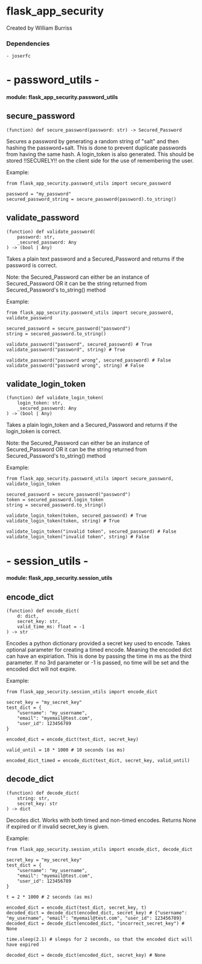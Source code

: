 # flask_app_security

Created by William Burriss

### Dependencies

    - joserfc


# - password_utils -
#### module: flask_app_security.password_utils

## secure_password

```
(function) def secure_password(password: str) -> Secured_Password
```

Secures a password by generating a random string of "salt"
and then hashing the password+salt. This is done to prevent
duplicate passwords from having the same hash. A login_token
is also generated. This should be stored !!SECURELY!! on the
client side for the use of remembering the user. 

Example:
```
from flask_app_security.password_utils import secure_password

password = "my_password"
secured_password_string = secure_password(password).to_string()
```

## validate_password

```
(function) def validate_password(
    password: str,
    _secured_password: Any
) -> (bool | Any)
```

Takes a plain text password and a Secured_Password and returns
if the password is correct.

Note: the Secured_Password can either be an instance of
Secured_Password OR it can be the string returned from
Secured_Password's to_string() method

Example:
```
from flask_app_security.password_utils import secure_password, validate_password

secured_password = secure_password("password")
string = secured_password.to_string()

validate_password("password", secured_password) # True
validate_password("password", string) # True

validate_password("password wrong", secured_password) # False
validate_password("password wrong", string) # False
```

## validate_login_token

```
(function) def validate_login_token(
    login_token: str,
    _secured_password: Any
) -> (bool | Any)
```

Takes a plain login_token and a Secured_Password and returns
if the login_token is correct.

Note: the Secured_Password can either be an instance of
Secured_Password OR it can be the string returned from
Secured_Password's to_string() method

Example:
```
from flask_app_security.password_utils import secure_password, validate_login_token

secured_password = secure_password("password")
token = secured_password.login_token
string = secured_password.to_string()

validate_login_token(token, secured_password) # True
validate_login_token(token, string) # True

validate_login_token("invalid token", secured_password) # False
validate_login_token("invalid token", string) # False
```

# - session_utils -
#### module: flask_app_security.session_utils

## encode_dict

```
(function) def encode_dict(
    d: dict,
    secret_key: str,
    valid_time_ms: float = -1
) -> str
```

Encodes a python dictionary provided a secret key used to
encode. Takes optional parameter for creating a timed
encode. Meaning the encoded dict can have an expiriation.
This is done by passing the time in ms as the third 
parameter. If no 3rd parameter or -1 is passed, no time
will be set and the encoded dict will not expire.

Example:
```
from flask_app_security.session_utils import encode_dict

secret_key = "my_secret_key"
test_dict = {
    "username": "my_username",
    "email": "myemail@test.com",
    "user_id": 123456789
}

encoded_dict = encode_dict(test_dict, secret_key)

valid_until = 10 * 1000 # 10 seconds (as ms)

encoded_dict_timed = encode_dict(test_dict, secret_key, valid_until)
```

## decode_dict

```
(function) def decode_dict(
    string: str,
    secret_key: str
) -> dict
```

Decodes dict. Works with both timed and non-timed encodes.
Returns None if expired or if invalid secret_key is given.  

Example:
```
from flask_app_security.session_utils import encode_dict, decode_dict

secret_key = "my_secret_key"
test_dict = {
    "username": "my_username",
    "email": "myemail@test.com",
    "user_id": 123456789
}

t = 2 * 1000 # 2 seconds (as ms)

encoded_dict = encode_dict(test_dict, secret_key, t)
decoded_dict = decode_dict(encoded_dict, secret_key) # {"username": "my_username", "email": "myemail@test.com", "user_id": 123456789}
decoded_dict = decode_dict(encoded_dict, "incorrect_secret_key") # None

time.sleep(2.1) # sleeps for 2 seconds, so that the encoded dict will have expired

decoded_dict = decode_dict(encoded_dict, secret_key) # None
```